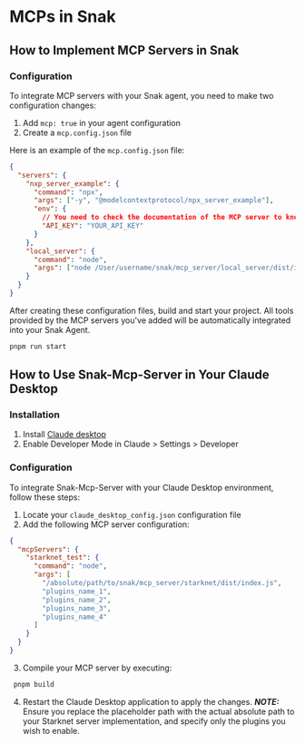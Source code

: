 # MCPs in Snak

## How to Implement MCP Servers in Snak

### Configuration

To integrate MCP servers with your Snak agent, you need to make two configuration changes:

1. Add `mcp: true` in your agent configuration
2. Create a `mcp.config.json` file

Here is an example of the `mcp.config.json` file:

```json
{
  "servers": {
    "nxp_server_example": {
      "command": "npx",
      "args": ["-y", "@modelcontextprotocol/npx_server_example"],
      "env": {
        // You need to check the documentation of the MCP server to know what to include in the env
        "API_KEY": "YOUR_API_KEY"
      }
    },
    "local_server": {
      "command": "node",
      "args": ["node /User/username/snak/mcp_server/local_server/dist/index.js"]
    }
  }
}
```

After creating these configuration files, build and start your project. All tools provided by the MCP servers you've added will be automatically integrated into your Snak Agent.

```bash
pnpm run start
```

## How to Use Snak-Mcp-Server in Your Claude Desktop

### Installation

1. Install [Claude desktop](https://claude.ai/download)
2. Enable Developer Mode in Claude > Settings > Developer

### Configuration

To integrate Snak-Mcp-Server with your Claude Desktop environment, follow these steps:

1. Locate your `claude_desktop_config.json` configuration file
2. Add the following MCP server configuration:

```json
{
  "mcpServers": {
    "starknet_test": {
      "command": "node",
      "args": [
        "/absolute/path/to/snak/mcp_server/starknet/dist/index.js",
        "plugins_name_1",
        "plugins_name_2",
        "plugins_name_3",
        "plugins_name_4"
      ]
    }
  }
}
```

3. Compile your MCP server by executing:

```bash
 pnpm build
```

4. Restart the Claude Desktop application to apply the changes.
   **_NOTE:_** Ensure you replace the placeholder path with the actual absolute path to your Starknet server implementation, and specify only the plugins you wish to enable.

